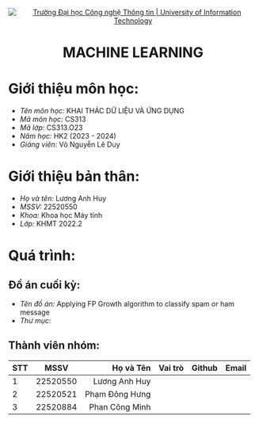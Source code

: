 <!-- Banner -->
<p align="center">
  <a href="https://www.uit.edu.vn/" title="Trường Đại học Công nghệ Thông tin" style="border: none;">
    <img src="https://i.imgur.com/WmMnSRt.png" alt="Trường Đại học Công nghệ Thông tin | University of Information Technology">
  </a>
</p>

<!-- Header -->
<h1 align="center"><b>MACHINE LEARNING</b></h>

# Giới thiệu môn học: 
* *Tên môn học:* KHAI THÁC DỮ LIỆU VÀ ỨNG DỤNG
* *Mã môn học:* CS313
* *Mã lớp:* CS313.O23
* *Năm học:* HK2 (2023 - 2024)
* *Giảng viên*: Võ Nguyễn Lê Duy

# Giới thiệu bản thân: 
* *Họ và tên:* Lương Anh Huy
* *MSSV:* 22520550
* *Khoa:* Khoa học Máy tính
* *Lớp:* KHMT 2022.2

# Quá trình: 

## Đồ án cuối kỳ:
* *Tên đồ án:* Applying FP Growth algorithm to classify spam or ham message
* *Thư mục:*

## Thành viên nhóm: 
| STT    | MSSV          | Họ và Tên              |Vai trò    | Github                                                  | Email                   |
| ------ |:-------------:| ----------------------:|----------:|--------------------------------------------------------:|-------------------------:
| 1      |22520550       |Lương Anh Huy           |           |                                                         |                         |
| 2      |22520521       |Phạm Đông Hưng          |           |                                                         |                         |
| 3      |22520884       |Phan Công Minh          |           |                                                         |                         |
